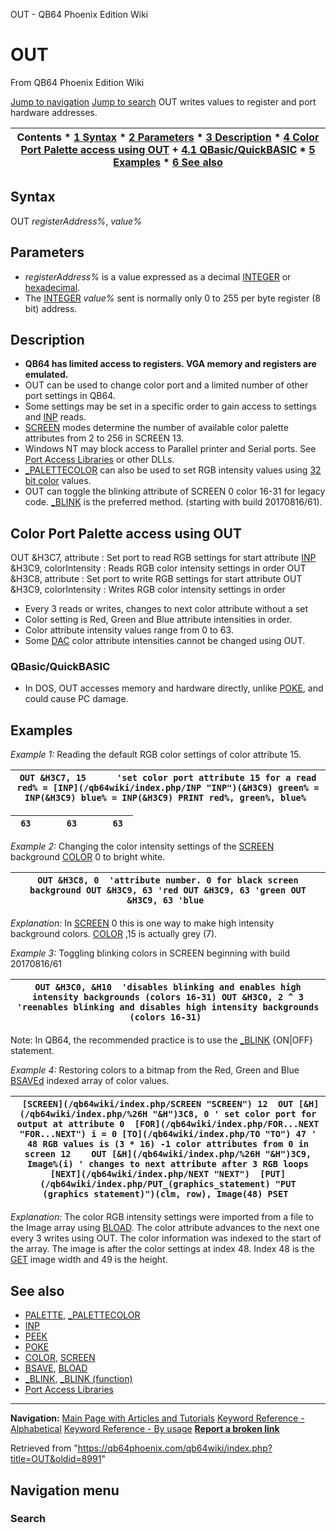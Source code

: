 


OUT - QB64 Phoenix Edition Wiki








# OUT



From QB64 Phoenix Edition Wiki



[Jump to navigation](#mw-head)
[Jump to search](#searchInput)
OUT writes values to register and port hardware addresses.


  






| Contents * [1 Syntax](#Syntax) * [2 Parameters](#Parameters) * [3 Description](#Description) * [4 Color Port Palette access using OUT](#Color_Port_Palette_access_using_OUT) 	+ [4.1 QBasic/QuickBASIC](#QBasic/QuickBASIC) * [5 Examples](#Examples) * [6 See also](#See_also) |
| --- |


## Syntax


OUT *registerAddress%*, *value%*
  




## Parameters


* *registerAddress%* is a value expressed as a decimal [INTEGER](/qb64wiki/index.php/INTEGER "INTEGER") or [hexadecimal](/qb64wiki/index.php/%26H "&H").
* The [INTEGER](/qb64wiki/index.php/INTEGER "INTEGER") *value%* sent is normally only 0 to 255 per byte register (8 bit) address.


  




## Description


* **QB64 has limited access to registers. VGA memory and registers are emulated.**
* OUT can be used to change color port and a limited number of other port settings in QB64.
* Some settings may be set in a specific order to gain access to settings and [INP](/qb64wiki/index.php/INP "INP") reads.
* [SCREEN](/qb64wiki/index.php/SCREEN "SCREEN") modes determine the number of available color palette attributes from 2 to 256 in SCREEN 13.
* Windows NT may block access to Parallel printer and Serial ports. See [Port Access Libraries](/qb64wiki/index.php/Port_Access_Libraries "Port Access Libraries") or other DLLs.
* [\_PALETTECOLOR](/qb64wiki/index.php/PALETTECOLOR "PALETTECOLOR") can also be used to set RGB intensity values using [32 bit color](/qb64wiki/index.php/RGB32 "RGB32") values.
* OUT can toggle the blinking attribute of SCREEN 0 color 16-31 for legacy code. [\_BLINK](/qb64wiki/index.php/BLINK "BLINK") is the preferred method. (starting with build 20170816/61).


  




## Color Port Palette access using OUT


OUT &H3C7, attribute : Set port to read RGB settings for start attribute
[INP](/qb64wiki/index.php/INP "INP") &H3C9, colorIntensity : Reads RGB color intensity settings in order
OUT &H3C8, attribute : Set port to write RGB settings for start attribute
OUT &H3C9, colorIntensity : Writes RGB color intensity settings in order
* Every 3 reads or writes, changes to next color attribute without a set
* Color setting is Red, Green and Blue attribute intensities in order.
* Color attribute intensity values range from 0 to 63.
* Some [DAC](/qb64wiki/index.php/DAC "DAC") color attribute intensities cannot be changed using OUT.

### QBasic/QuickBASIC


* In DOS, OUT accesses memory and hardware directly, unlike [POKE](/qb64wiki/index.php/POKE "POKE"), and could cause PC damage.


  




## Examples


*Example 1:* Reading the default RGB color settings of color attribute 15.





| ``` OUT &H3C7, 15      'set color port attribute 15 for a read red% = [INP](/qb64wiki/index.php/INP "INP")(&H3C9) green% = INP(&H3C9) blue% = INP(&H3C9) PRINT red%, green%, blue%  ``` |
| --- |




| ```  63       63       63  ``` |
| --- |


  

*Example 2:* Changing the color intensity settings of the [SCREEN](/qb64wiki/index.php/SCREEN "SCREEN") background [COLOR](/qb64wiki/index.php/COLOR "COLOR") 0 to bright white.





| ``` OUT &H3C8, 0  'attribute number. 0 for black screen background OUT &H3C9, 63 'red OUT &H3C9, 63 'green OUT &H3C9, 63 'blue  ``` |
| --- |


*Explanation:* In [SCREEN](/qb64wiki/index.php/SCREEN "SCREEN") 0 this is one way to make high intensity background colors. [COLOR](/qb64wiki/index.php/COLOR "COLOR") ,15 is actually grey (7).
  

*Example 3:* Toggling blinking colors in SCREEN beginning with build 20170816/61





| ``` OUT &H3C0, &H10  'disables blinking and enables high intensity backgrounds (colors 16-31) OUT &H3C0, 2 ^ 3 'reenables blinking and disables high intensity backgrounds  (colors 16-31)  ``` |
| --- |


Note: In QB64, the recommended practice is to use the [\_BLINK](/qb64wiki/index.php/BLINK "BLINK") {ON|OFF} statement.
  

*Example 4:* Restoring colors to a bitmap from the Red, Green and Blue [BSAVEd](/qb64wiki/index.php/BSAVE "BSAVE") indexed array of color values.





| ```  [SCREEN](/qb64wiki/index.php/SCREEN "SCREEN") 12  OUT [&H](/qb64wiki/index.php/%26H "&H")3C8, 0 ' set color port for output at attribute 0  [FOR](/qb64wiki/index.php/FOR...NEXT "FOR...NEXT") i = 0 [TO](/qb64wiki/index.php/TO "TO") 47 ' 48 RGB values is (3 * 16) -1 color attributes from 0 in screen 12    OUT [&H](/qb64wiki/index.php/%26H "&H")3C9, Image%(i) ' changes to next attribute after 3 RGB loops  [NEXT](/qb64wiki/index.php/NEXT "NEXT")  [PUT](/qb64wiki/index.php/PUT_(graphics_statement) "PUT (graphics statement)")(clm, row), Image(48) PSET  ``` |
| --- |


*Explanation:* The color RGB intensity settings were imported from a file to the Image array using [BLOAD](/qb64wiki/index.php/BLOAD "BLOAD"). The color attribute advances to the next one every 3 writes using OUT. The color information was indexed to the start of the array. The image is after the color settings at index 48. Index 48 is the [GET](/qb64wiki/index.php/GET_(graphics_statement) "GET (graphics statement)") image width and 49 is the height.
  




## See also


* [PALETTE](/qb64wiki/index.php/PALETTE "PALETTE"), [\_PALETTECOLOR](/qb64wiki/index.php/PALETTECOLOR "PALETTECOLOR")
* [INP](/qb64wiki/index.php/INP "INP")
* [PEEK](/qb64wiki/index.php/PEEK "PEEK")
* [POKE](/qb64wiki/index.php/POKE "POKE")
* [COLOR](/qb64wiki/index.php/COLOR "COLOR"), [SCREEN](/qb64wiki/index.php/SCREEN "SCREEN")
* [BSAVE](/qb64wiki/index.php/BSAVE "BSAVE"), [BLOAD](/qb64wiki/index.php/BLOAD "BLOAD")
* [\_BLINK](/qb64wiki/index.php/BLINK "BLINK"), [\_BLINK (function)](/qb64wiki/index.php/BLINK_(function) "BLINK (function)")
* [Port Access Libraries](/qb64wiki/index.php/Port_Access_Libraries "Port Access Libraries")


  






---


**Navigation:**
[Main Page with Articles and Tutorials](/qb64wiki/index.php/Main_Page "Main Page")
[Keyword Reference - Alphabetical](/qb64wiki/index.php/Keyword_Reference_-_Alphabetical "Keyword Reference - Alphabetical")
[Keyword Reference - By usage](/qb64wiki/index.php/Keyword_Reference_-_By_usage "Keyword Reference - By usage")
**[Report a broken link](https://qb64phoenix.com/forum/showthread.php?tid=2800)**  





Retrieved from "<https://qb64phoenix.com/qb64wiki/index.php?title=OUT&oldid=8991>"




## Navigation menu








### Search






















